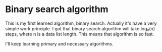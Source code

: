 # Binary search algorithm
This is my first learned algorithm, binary search. Actually it's have a very simple work principle. 
I got that binary search algorithm will take log₂(n) steps, where n is a data list length. This means that algorithm is so fast.

I'll keep learning primary and necessary algorithms.
